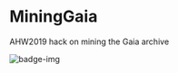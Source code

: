 # MiningGaia
AHW2019 hack on mining the Gaia archive

![badge-img](https://img.shields.io/badge/Made%20at-%23AstroHackWeek-8063d5.svg?style=flat)
